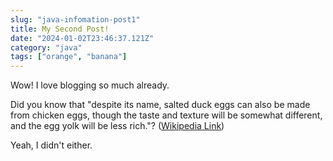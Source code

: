 ```yaml
---
slug: "java-infomation-post1"
title: My Second Post!
date: "2024-01-02T23:46:37.121Z"
category: "java" 
tags: ["orange", "banana"]
---
```


Wow! I love blogging so much already.

Did you know that "despite its name, salted duck eggs can also be made from
chicken eggs, though the taste and texture will be somewhat different, and the
egg yolk will be less rich."?
([Wikipedia Link](https://en.wikipedia.org/wiki/Salted_duck_egg))

Yeah, I didn't either.

